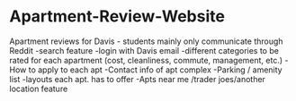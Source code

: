 # Apartment-Review-Website


Apartment reviews for Davis - students mainly only communicate through Reddit
-search feature
-login with Davis email
-different categories to be rated for each apartment (cost, cleanliness, commute, management, etc.)
-How to apply to each apt
-Contact info of apt complex
-Parking / amenity list
-layouts each apt. has to offer
-Apts near me /trader joes/another location feature
